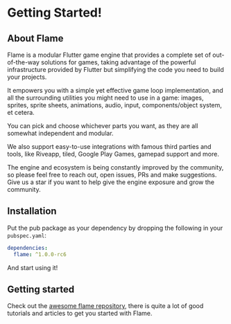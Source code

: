 # Getting Started!

## About Flame

Flame is a modular Flutter game engine that provides a complete set of out-of-the-way solutions for games, taking advantage of the powerful infrastructure provided by Flutter but simplifying the code you need to build your projects.

It empowers you with a simple yet effective game loop implementation, and all the surrounding utilities you might need to use in a game: images, sprites, sprite sheets, animations, audio, input, components/object system, et cetera.

You can pick and choose whichever parts you want, as they are all somewhat independent and modular.

We also support easy-to-use integrations with famous third parties and tools, like Riveapp, tiled, Google Play Games, gamepad support and more.

The engine and ecosystem is being constantly improved by the community, so please feel free to reach out, open issues, PRs and make suggestions. Give us a star if you want to help give the engine exposure and grow the community.

## Installation

Put the pub package as your dependency by dropping the following in your `pubspec.yaml`:

```yaml
dependencies:
  flame: ^1.0.0-rc6
```

And start using it!

## Getting started

Check out the [awesome flame repository](https://github.com/flame-engine/awesome-flame#articles--tutorials), there is quite a lot of good tutorials and articles to get you started with Flame.
